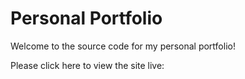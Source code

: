 # Personal Portfolio

Welcome to the source code for my personal portfolio!

Please click here to view the site live: 
